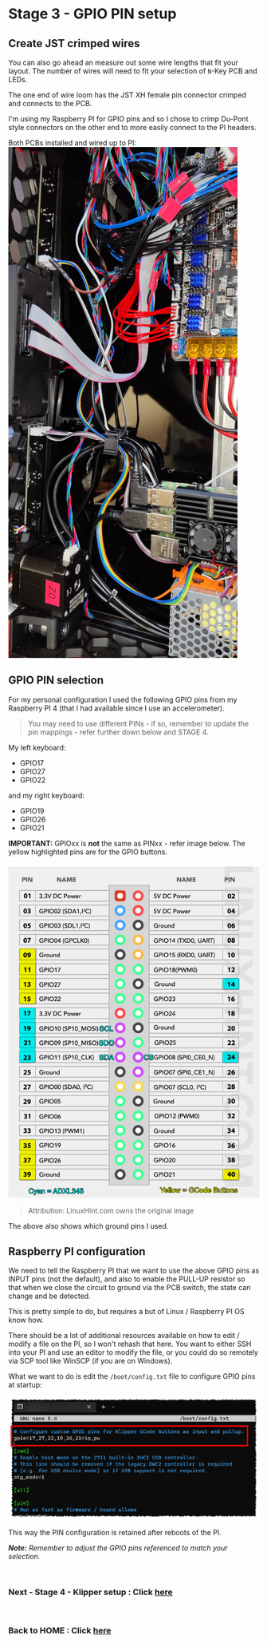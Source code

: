 # Stage 3 - GPIO PIN setup

## Create JST crimped wires
You can also go ahead an measure out some wire lengths that fit your layout.
The number of wires will need to fit your selection of `N`-Key PCB and LEDs.

The one end of wire loom has the JST XH female pin connector crimped and connects to the PCB. 

I'm using my Raspberry PI for GPIO pins and so I chose to crimp Du-Pont style connectors on the other end to more easily connect to the PI headers.

 Both PCBs installed and wired up to PI:
![Installed - 2](Images/Build_Installed_2.jpg)

## GPIO PIN selection
For my personal configuration I used the following GPIO pins from my Raspberry PI 4 (that I had available since I use an accelerometer). 

> You may need to use different PINs - if so, remember to update the pin mappings - refer further down below and STAGE 4.

My left keyboard:
- GPIO17
- GPIO27
- GPIO22

and my right keyboard:
- GPIO19
- GPIO26
- GPIO21

**IMPORTANT:** GPIOxx is __not__ the same as PINxx - refer image below. The yellow highlighted pins are for the GPIO buttons.

![GPIO Assignment](Images/RaspberryPI4B-GPIO-Assignments.png)
> Attribution: LinuxHint.com owns the original image

The above also shows which ground pins I used.


## Raspberry PI configuration
We need to tell the Raspberry PI that we want to use the above GPIO pins as INPUT pins (not the default), and also to enable the PULL-UP resistor so that when we close the circuit to ground via the PCB switch, the state can change and be detected.

This is pretty simple to do, but requires a but of Linux / Raspberry PI OS know how.

There should be a lot of additional resources available on how to edit / modify a file on the PI, so I won't rehash that here. You want to either SSH into your PI and use an editor to modify the file, or you could do so remotely via SCP tool like WinSCP (if you are on Windows).

What we want to do is edit the `/boot/config.txt` file to configure GPIO pins at startup:

![Raspberry PI - GPIO Startup](Images/RaspberryPI_GPIO_StartupConfig.png)

This way the PIN configuration is retained after reboots of the PI.

_**Note:** Remember to adjust the GPIO pins referenced to match your selection._


<br/>

### Next - Stage 4 - Klipper setup : Click [here](./Stage4.md)

<br/>

### Back to HOME : Click [here](./README.md)